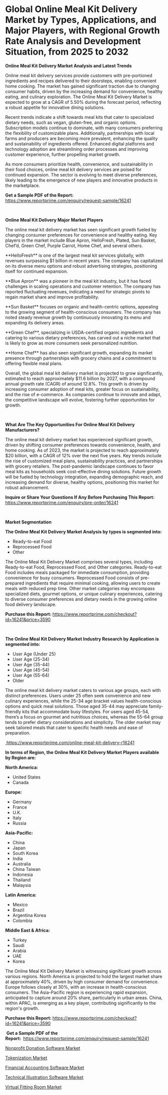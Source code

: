 <p><h1>Global Online Meal Kit Delivery Market by Types, Applications, and Major Players, with Regional Growth Rate Analysis and Development Situation, from 2025 to 2032</h1></p><p><strong>Online Meal Kit Delivery Market Analysis and Latest Trends</strong></p>
<p><p>Online meal kit delivery services provide customers with pre-portioned ingredients and recipes delivered to their doorsteps, enabling convenient home cooking. The market has gained significant traction due to changing consumer habits, driven by the increasing demand for convenience, healthy eating, and culinary exploration. The Online Meal Kit Delivery Market is expected to grow at a CAGR of 5.50% during the forecast period, reflecting a robust appetite for innovative dining solutions.</p><p>Recent trends indicate a shift towards meal kits that cater to specialized dietary needs, such as vegan, gluten-free, and organic options. Subscription models continue to dominate, with many consumers preferring the flexibility of customizable plans. Additionally, partnerships with local farms and producers are becoming more prevalent, enhancing the quality and sustainability of ingredients offered. Enhanced digital platforms and technology adoption are streamlining order processes and improving customer experience, further propelling market growth.</p><p>As more consumers prioritize health, convenience, and sustainability in their food choices, online meal kit delivery services are poised for continued expansion. The sector is evolving to meet diverse preferences, likely leading to the emergence of new players and innovative products in the marketplace.</p></p>
<p><strong>Get a Sample PDF of the Report:&nbsp;</strong> <a href="https://www.reportprime.com/enquiry/request-sample/16241?utm_campaign=2115&utm_medium=2&utm_source=Github&utm_content=ia&utm_term=20032025&utm_id=online-meal-kit-delivery">https://www.reportprime.com/enquiry/request-sample/16241</a></p>
<p>&nbsp;</p>
<p><strong>Online Meal Kit Delivery Major Market Players</strong></p>
<p><p>The online meal kit delivery market has seen significant growth fueled by changing consumer preferences for convenience and healthy eating. Key players in the market include Blue Apron, HelloFresh, Plated, Sun Basket, Chef’d, Green Chef, Purple Carrot, Home Chef, and several others. </p><p>**HelloFresh** is one of the largest meal kit services globally, with revenues surpassing $1 billion in recent years. The company has capitalized on its diverse menu options and robust advertising strategies, positioning itself for continued expansion.</p><p>**Blue Apron** was a pioneer in the meal kit industry, but it has faced challenges in scaling operations and customer retention. The company has reported fluctuating revenues, indicating a need for strategic pivots to regain market share and improve profitability.</p><p>**Sun Basket** focuses on organic and health-centric options, appealing to the growing segment of health-conscious consumers. The company has noted steady revenue growth by continuously innovating its menu and expanding its delivery areas.</p><p>**Green Chef**, specializing in USDA-certified organic ingredients and catering to various dietary preferences, has carved out a niche market that is likely to grow as more consumers seek personalized nutrition. </p><p>**Home Chef** has also seen significant growth, expanding its market presence through partnerships with grocery chains and a commitment to offering flexible meal plans.</p><p>Overall, the global meal kit delivery market is projected to grow significantly, estimated to reach approximately $11.6 billion by 2027, with a compound annual growth rate (CAGR) of around 12.8%. This growth is driven by increasing consumer adoption of meal kits, greater focus on sustainability, and the rise of e-commerce. As companies continue to innovate and adapt, the competitive landscape will evolve, fostering further opportunities for growth.</p></p>
<p>&nbsp;</p>
<p><strong>What Are The Key Opportunities For Online Meal Kit Delivery Manufacturers?</strong></p>
<p><p>The online meal kit delivery market has experienced significant growth, driven by shifting consumer preferences towards convenience, health, and home cooking. As of 2023, the market is projected to reach approximately $20 billion, with a CAGR of 12% over the next five years. Key trends include the rise of customized meal plans, sustainability practices, and partnerships with grocery retailers. The post-pandemic landscape continues to favor meal kits as households seek cost-effective dining solutions. Future growth will be fueled by technology integration, expanding demographic reach, and increasing demand for diverse, healthy options, positioning this market for robust advancement.</p></p>
<p><strong>Inquire or Share Your Questions If Any Before Purchasing This Report:</strong> <a href="https://www.reportprime.com/enquiry/pre-order/16241?utm_campaign=2115&utm_medium=2&utm_source=Github&utm_content=ia&utm_term=20032025&utm_id=online-meal-kit-delivery">https://www.reportprime.com/enquiry/pre-order/16241</a></p>
<p>&nbsp;</p>
<p><strong>Market Segmentation</strong></p>
<p><strong>The Online Meal Kit Delivery Market Analysis by types is segmented into:</strong></p>
<p><ul><li>Ready-to-eat Food</li><li>Reprocessed Food</li><li>Other</li></ul></p>
<p><p>The Online Meal Kit Delivery Market comprises several types, including Ready-to-eat Food, Reprocessed Food, and Other categories. Ready-to-eat Food includes meals packaged for immediate consumption, providing convenience for busy consumers. Reprocessed Food consists of pre-prepared ingredients that require minimal cooking, allowing users to create meals with reduced prep time. Other market categories may encompass specialized diets, gourmet options, or unique culinary experiences, catering to diverse consumer preferences and dietary needs in the growing online food delivery landscape.</p></p>
<p><strong>Purchase this Report:&nbsp;</strong><a href="https://www.reportprime.com/checkout?id=16241&price=3590&utm_campaign=2115&utm_medium=2&utm_source=Github&utm_content=ia&utm_term=20032025&utm_id=online-meal-kit-delivery">https://www.reportprime.com/checkout?id=16241&price=3590</a></p>
<p>&nbsp;</p>
<p><strong>The Online Meal Kit Delivery Market Industry Research by Application is segmented into:</strong></p>
<p><ul><li>User Age (Under 25)</li><li>User Age (25-34)</li><li>User Age (35-44)</li><li>User Age (45-54)</li><li>User Age (55-64)</li><li>Older</li></ul></p>
<p><p>The online meal kit delivery market caters to various age groups, each with distinct preferences. Users under 25 often seek convenience and new culinary experiences, while the 25-34 age bracket values health-conscious options and quick meal solutions. Those aged 35-44 may appreciate family-friendly kits that accommodate busy lifestyles. For users aged 45-54, there’s a focus on gourmet and nutritious choices, whereas the 55-64 group tends to prefer dietary considerations and simplicity. The older market may seek tailored meals that cater to specific health needs and ease of preparation.</p></p>
<p><a href="https://www.reportprime.com/online-meal-kit-delivery-r16241?utm_campaign=2115&utm_medium=2&utm_source=Github&utm_content=ia&utm_term=20032025&utm_id=online-meal-kit-delivery">&nbsp;https://www.reportprime.com/online-meal-kit-delivery-r16241</a></p>
<p><strong>In terms of Region, the Online Meal Kit Delivery Market Players available by Region are:</strong></p>
<p>
    <p> <strong> North America: </strong>
        <ul>
            <li>United States</li>
            <li>Canada</li>
        </ul>
        </p> 
    <p> <strong> Europe: </strong>
        <ul>
            <li>Germany</li>
            <li>France</li>
            <li>U.K.</li>
            <li>Italy</li>
            <li>Russia</li>
        </ul>
        </p> 
    <p> <strong> Asia-Pacific: </strong>
        <ul>
            <li>China</li>
            <li>Japan</li>
            <li>South Korea</li>
            <li>India</li>
            <li>Australia</li>
            <li>China Taiwan</li>
            <li>Indonesia</li>
            <li>Thailand</li>
            <li>Malaysia</li>
        </ul>
        </p> 
    <p> <strong> Latin America: </strong>
        <ul>
            <li>Mexico</li>
            <li>Brazil</li>
            <li>Argentina Korea</li>
            <li>Colombia</li>
        </ul>
        </p> 
    <p> <strong> Middle East & Africa: </strong>
        <ul>
            <li>Turkey</li>
            <li>Saudi</li>
            <li>Arabia</li>
            <li>UAE</li>
            <li>Korea</li>
        </ul>
    </p>
    </p>
<p><p>The Online Meal Kit Delivery Market is witnessing significant growth across various regions. North America is projected to hold the largest market share at approximately 40%, driven by high consumer demand for convenience. Europe follows closely at 30%, with an increase in health-conscious consumers. The Asia-Pacific region is experiencing rapid expansion, anticipated to capture around 20% share, particularly in urban areas. China, within APAC, is emerging as a key player, contributing significantly to the region's growth.</p></p>
<p><strong>Purchase this Report: </strong><a href="https://www.reportprime.com/checkout?id=16241&price=3590&utm_campaign=2115&utm_medium=2&utm_source=Github&utm_content=ia&utm_term=20032025&utm_id=online-meal-kit-delivery">https://www.reportprime.com/checkout?id=16241&price=3590</a></p>
<p>&nbsp;<strong>Get a Sample PDF of the Report:&nbsp;&nbsp;</strong><a href="https://www.reportprime.com/enquiry/request-sample/16241?utm_campaign=2115&utm_medium=2&utm_source=Github&utm_content=ia&utm_term=20032025&utm_id=online-meal-kit-delivery">https://www.reportprime.com/enquiry/request-sample/16241</a></p>
<p><strong></strong></p>
<p><p><a href="https://github.com/gallatannyv6/Market-Research-Report-List-1/blob/main/nonprofit-donation-software-market.md?utm_campaign=2115&utm_medium=2&utm_source=Github&utm_content=ia&utm_term=20032025&utm_id=online-meal-kit-delivery">Nonprofit Donation Software Market</a></p><p><a href="https://github.com/guzmabugbyf1/Market-Research-Report-List-1/blob/main/tokenization-market.md?utm_campaign=2115&utm_medium=2&utm_source=Github&utm_content=ia&utm_term=20032025&utm_id=online-meal-kit-delivery">Tokenization Market</a></p><p><a href="https://github.com/melascalbirp/Market-Research-Report-List-1/blob/main/financial-accounting-software-market.md?utm_campaign=2115&utm_medium=2&utm_source=Github&utm_content=ia&utm_term=20032025&utm_id=online-meal-kit-delivery">Financial Accounting Software Market</a></p><p><a href="https://github.com/waackheidtn5/Market-Research-Report-List-1/blob/main/technical-illustration-software-market.md?utm_campaign=2115&utm_medium=2&utm_source=Github&utm_content=ia&utm_term=20032025&utm_id=online-meal-kit-delivery">Technical Illustration Software Market</a></p><p><a href="https://github.com/laroybarrize/Market-Research-Report-List-1/blob/main/virtual-fitting-room-market.md?utm_campaign=2115&utm_medium=2&utm_source=Github&utm_content=ia&utm_term=20032025&utm_id=online-meal-kit-delivery">Virtual Fitting Room Market</a></p></p>